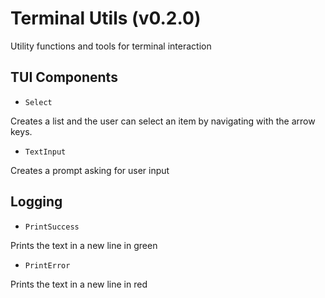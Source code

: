 # Terminal Utils (v0.2.0)
Utility functions and tools for terminal interaction

## TUI Components
- `Select`

Creates a list and the user can select an item by navigating with the arrow keys.

- `TextInput`

Creates a prompt asking for user input


## Logging

- `PrintSuccess`

Prints the text in a new line in green

- `PrintError`

Prints the text in a new line in red